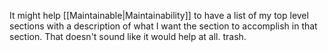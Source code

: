 It might help [[Maintainable|Maintainability]] to have a list of my top level sections with a description of what I want the section to accomplish in that section. That doesn't sound like it would help at all. trash.